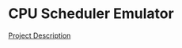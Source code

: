 CPU Scheduler Emulator
======================

[Project Description](http://cs.clarku.edu/~fgreen/courses/cs215/CS215Assgn/CS215A5S13.html)
